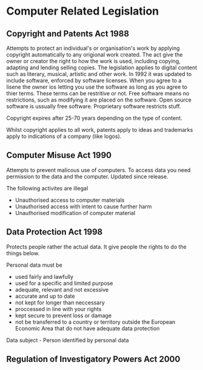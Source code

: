 # Computer Related Legislation

## Copyright and Patents Act 1988
Attempts to protect an individual's or organisation's work by applying copyright automatically to any origional work created. The act give the owner or creator the right to how the work is used, including copying, adapting and lending selling copies. The legislation applies to digital content such as literary, musical, artistic and other work. In 1992 it was updated to include software, enforced by software licenses. When you agree to a lisene the owner ios letting you use the software as long as you agree to thier terms. These terms can be restritive or not. Free software means no restrictions, such as modifying it are placed on the software. Open source software is ussually free software. Proprietary software restricts stuff.

Copyright expires after 25-70 years depending on the type of content. 

Whilst copyright applies to all work, patents apply to ideas and trademarks apply to indications of a company (like logos).

## Computer Misuse Act 1990
Attempts to prevent malicous use of computers. To access data you need permission to the data and the computer. Updated since release.

The following activites are illegal
-  Unauthorised access to computer materials
-  Unauthorised access with intent to cause further harm
-  Unauthorised modification of computer material

## Data Protection Act 1998
Protects people rather the actual data. It give people the rights to do the things below.

Personal data must be
- used fairly and lawfully
- used for a specific and limited purpose
- adequate, relevant and not excessive
- accurate and up to date
- not kept for longer than neccessary
- proccessed in line with your rights
- kept secure to prevent loss or damage
- not be transferred to a country or territory outside the European Economic Area that do not have adequate data protection

Data subject - Person identified by personal data

## Regulation of Investigatory Powers Act 2000
